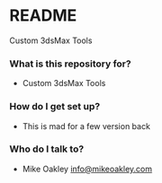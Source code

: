 # README #

Custom 3dsMax Tools

### What is this repository for? ###

* Custom 3dsMax Tools
### How do I get set up? ###

* This is mad for a few version back

### Who do I talk to? ###

* Mike Oakley info@mikeoakley.com